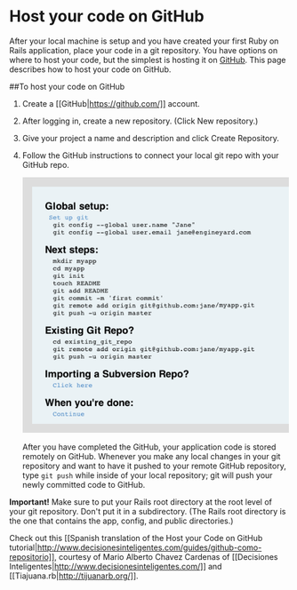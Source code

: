 
# Host your code on GitHub

After your local machine is setup and you have created your first Ruby on Rails application, place your code in a git repository. You have options on where to host your code, but the simplest is hosting it on [GitHub](http://www.github.com). This page describes how to host your code on GitHub.

##To host your code on GitHub  

1. Create a [[GitHub|https://github.com/]] account.
2. After logging in, create a new repository. (Click New repository.)
3. Give your project a name and description and click Create Repository.
4. Follow the GitHub instructions to connect your local git repo with your GitHub repo.
  
    ![GitHub instructions 2012](images/github-repo-guide.png)

    After you have completed the GitHub, your application code is stored remotely on GitHub. Whenever you make any local changes in your git repository and want to have it pushed to your remote GitHub repository, type `git push` while inside of your local repository; git will push your newly committed code to GitHub.

**Important!** Make sure to put your Rails root directory at the root level of your git repository. Don't put it in a subdirectory. (The Rails root directory is the one that contains the app, config, and public directories.)

Check out this [[Spanish translation of the Host your Code on GitHub tutorial|http://www.decisionesinteligentes.com/guides/github-como-repositorio]], courtesy of Mario Alberto Chavez Cardenas of [[Decisiones Inteligentes|http://www.decisionesinteligentes.com/]] and [[Tiajuana.rb|http://tijuanarb.org/]].
